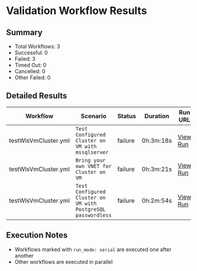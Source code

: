 # Validation Workflow Results

## Summary
- Total Workflows: 3
- Successful: 0
- Failed: 3
- Timed Out: 0
- Cancelled: 0
- Other Failed: 0

## Detailed Results

| Workflow | Scenario | Status | Duration | Run URL |
|----------|----------|---------|-----------|----------|
| testWlsVmCluster.yml | `Test Configured Cluster on VM with mssqlserver` | failure | 0h:3m:18s | [View Run](https://github.com/azure-javaee/weblogic-azure/actions/runs/17731160079) |
| testWlsVmCluster.yml | `Bring your own VNET for Cluster on VM` | failure | 0h:3m:21s | [View Run](https://github.com/azure-javaee/weblogic-azure/actions/runs/17731264319) |
| testWlsVmCluster.yml | `Test Configured Cluster on VM with PostgreSQL passwordless` | failure | 0h:2m:54s | [View Run](https://github.com/azure-javaee/weblogic-azure/actions/runs/17731368105) |


## Execution Notes
- Workflows marked with `run_mode: serial` are executed one after another
- Other workflows are executed in parallel
